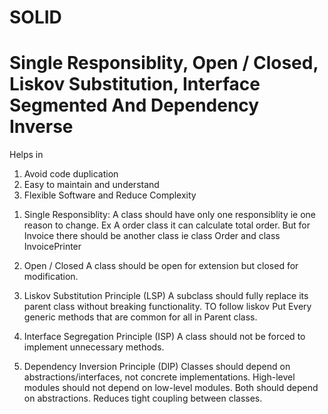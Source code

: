 # SOLID

# Single Responsiblity, Open / Closed, Liskov Substitution, Interface Segmented And Dependency Inverse

Helps in

1. Avoid code duplication
2. Easy to maintain and understand
3. Flexible Software and Reduce Complexity

1) Single Responsiblity: A class should have only one responsiblity ie one reason to change.
   Ex A order class it can calculate total order. But for Invoice there should be another class
   ie class Order and class InvoicePrinter

2) Open / Closed
   A class should be open for extension but closed for modification.

3) Liskov Substitution Principle (LSP)
   A subclass should fully replace its parent class without breaking functionality.
   TO follow liskov Put Every generic methods that are common for all in Parent class.

4) Interface Segregation Principle (ISP)
   A class should not be forced to implement unnecessary methods.

5) Dependency Inversion Principle (DIP)
   Classes should depend on abstractions/interfaces, not concrete implementations.
   High-level modules should not depend on low-level modules. Both should depend on abstractions.
   Reduces tight coupling between classes.
